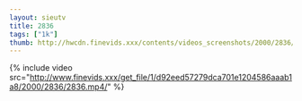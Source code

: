 ```yaml
--- 
layout: sieutv
title: 2836
tags: ["1k"]
thumb: http://hwcdn.finevids.xxx/contents/videos_screenshots/2000/2836/preview.mp4.jpg
---
```

{% include video src="http://www.finevids.xxx/get_file/1/d92eed57279dca701e1204586aaab1a8/2000/2836/2836.mp4/" %} 
